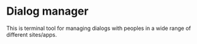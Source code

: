 # Dialog manager
This is terminal tool for managing dialogs with peoples in a wide range of different sites/apps.
